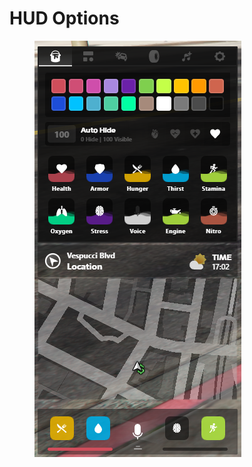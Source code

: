 # HUD Options

<figure><img src="../.gitbook/assets/BLCA5xmC9BNx.png" alt=""><figcaption></figcaption></figure>
